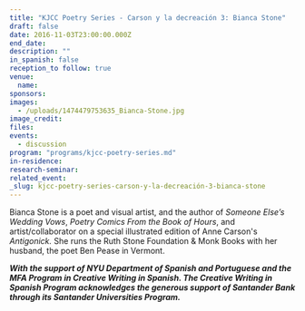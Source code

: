 ```yaml
---
title: "KJCC Poetry Series - Carson y la decreación 3: Bianca Stone"
draft: false
date: 2016-11-03T23:00:00.000Z
end_date:
description: ""
in_spanish: false
reception_to follow: true
venue:
  name:
sponsors:
images:
  - /uploads/1474479753635_Bianca-Stone.jpg
image_credit:
files:
events:
  - discussion
program: "programs/kjcc-poetry-series.md"
in-residence:
research-seminar:
related_event:
_slug: kjcc-poetry-series-carson-y-la-decreación-3-bianca-stone
---
```


Bianca Stone is a poet and visual artist, and the author of _Someone Else’s Wedding Vows_, _Poetry Comics From the Book of Hours_, and artist/collaborator on a special illustrated edition of Anne Carson's _Antigonick._ She runs the Ruth Stone Foundation & Monk Books with her husband, the poet Ben Pease in Vermont.

**_With the support of NYU Department of Spanish and Portuguese and the MFA Program in Creative Writing in Spanish. The Creative Writing in Spanish Program acknowledges the generous support of Santander Bank through its Santander Universities Program._**

